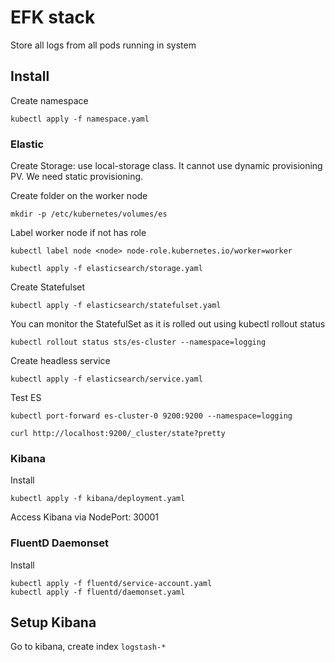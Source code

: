 # EFK stack

Store all logs from all pods running in system

## Install

Create namespace

```code
kubectl apply -f namespace.yaml
```

### Elastic

Create Storage: use local-storage class. It cannot use dynamic provisioning PV. We need static provisioning.

Create folder on the worker node

```code
mkdir -p /etc/kubernetes/volumes/es
```

Label worker node if not has role

```code
kubectl label node <node> node-role.kubernetes.io/worker=worker
```

```code
kubectl apply -f elasticsearch/storage.yaml
```

Create Statefulset

```code
kubectl apply -f elasticsearch/statefulset.yaml
```

You can monitor the StatefulSet as it is rolled out using kubectl rollout status

```code
kubectl rollout status sts/es-cluster --namespace=logging
```

Create headless service

```code
kubectl apply -f elasticsearch/service.yaml
```

Test ES

```code
kubectl port-forward es-cluster-0 9200:9200 --namespace=logging
```

```code
curl http://localhost:9200/_cluster/state?pretty
```

### Kibana

Install

```code
kubectl apply -f kibana/deployment.yaml
```

Access Kibana via NodePort: 30001

### FluentD Daemonset

Install

```code
kubectl apply -f fluentd/service-account.yaml
kubectl apply -f fluentd/daemonset.yaml
```

## Setup Kibana

Go to kibana, create index `logstash-*`
